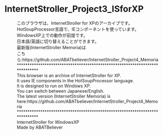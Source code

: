 # InternetStroller_Project3_ISforXP
<dd>このブラウザは、InternetStroller for XPのアーカイブです。</dd>
<dd>HotSoupProcessor言語で、IEコンポーネントを使っています。</dd>
<dd>WindowsXP上での動作が前提です。</dd>
<dd>日本語/英語に切り替えることができます。</dd>
<dd>最新版(InternetStroller Memoria)は</dd>
<dd>こちら:https://github.com/ABATbeliever/InternetStroller_Project4_Memoria</dd>
<dd>****************************************************************************</dd>
<dd>This browser is an archive of InternetStroller for XP.</dd>
<dd>It uses IE components in the HotSoupProcessor language.</dd>
<dd>It is designed to run on Windows XP.</dd>
<dd>You can switch between Japanese/English.</dd>
<dd>The latest version (InternetStroller Memoria) is</dd>
<dd>here:https://github.com/ABATbeliever/InternetStroller_Project4_Memoria</dd>
<dd>****************************************************************************</dd>
<dd>InternetStroller for WindowsXP</dd>
<dd>Made by ABATBeliever</dd>
